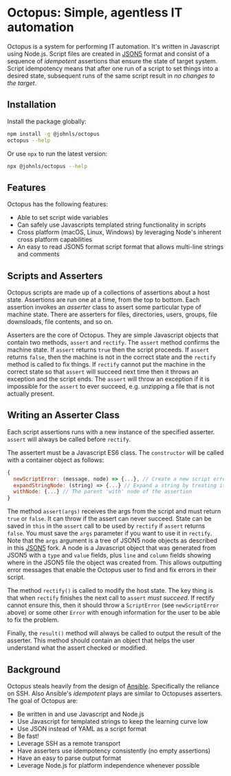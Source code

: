# Octopus: Simple, agentless IT automation

Octopus is a system for performing IT automation.  It's written in Javascript using Node.js.  Script files are created in [JSON5](https://json5.org/) format and consist of a sequence of *idempotent* assertions that ensure the state of target system.  Script idempotency means that after one run of a script to set things into a desired state, subsequent runs of the same script result in *no changes to the target*.

## Installation

Install the package globally:

```sh
npm install -g @johnls/octopus
octopus --help
```

Or use `npx` to run the latest version:

```sh
npx @johnls/octopus --help
```

## Features

Octopus has the following features:

- Able to set script wide variables
- Can safely use Javascripts templated string functionality in scripts
- Cross platform (macOS, Linux, Windows) by leveraging Node's inherent cross platform capabilities
- An easy to read JSON5 format script format that allows multi-line strings and comments

## Scripts and Asserters

Octopus scripts are made up of a collections of assertions about a host state.  Assertions are run one at a time, from the top to bottom.  Each assertion invokes an *asserter* class to assert some particular type of machine state.  There are asserters for files, directories, users, groups, file downsloads, file contents, and so on.

Asserters are the core of Octopus.  They are simple Javascript objects that contain two methods, `assert` and `rectify`. The `assert` method confirms the machine state. If `assert` returns `true` then the script proceeds. If `assert` returns `false`, then the machine is not in the correct state and the `rectify` method is called to fix things. If `rectify` cannot put the machine in the correct state so that `assert` will succeed next time then it throws an exception and the script ends.  The `assert` will throw an exception if it is impossible for the `assert` to ever succeed, e.g. unzipping a file that is not actually present.

## Writing an Asserter Class

Each script assertions runs with a new instance of the specified asserter. `assert` will always be called before `rectify`.

The assertert must be a Javascript ES6 class.  The `constructor` will be called with a container object as follows:

```js
{
  newScriptError: (message, node) => {...}, // Create a new script error for the given node
  expandStringNode: (string) => {...} // Expand a string by treating it as a Javascript template and running it in a VM
  withNode: {...} // The parent 'with' node of the assertion
}
```

The method `assert(args)` receives the args from the script and must return `true` or `false`.  It can throw if the assert can never succeed. State can be saved in `this` in the `assert` call to be used by `rectify` if `assert` returns `false`.  You must save the `args` parameter if you want to use it in `rectify`.  Note that the `args` argument is a tree of JSON5 node objects as described in this [JSON5](https://www.npmjs.com/package/@johnls/json5) fork. A node is a Javascript object that was generated from JSON5 with a `type` and `value` fields, plus `line` and `column` fields showing where in the JSON5 file the object was created from.  This allows outputting error messages that enable the Octopus user to find and fix errors in their script.

The method `rectify()` is called to modify the host state.  The key thing is that when `rectify` finishes the next call to `assert` *must succeed*.  If rectify cannot ensure this, then it should throw a `ScriptError` (see `newScriptError` above) or some other `Error` with enough information for the user to be able to fix the problem.

Finally, the `result()` method will always be called to output the result of the asserter.  This method should contain an object that helps the user understand what the assert checked or modified.

## Background

Octopus steals heavily from the design of [Ansible](https://www.ansible.com/). Specifically the reliance on SSH.  Also Ansible's *idempotent* plays are similar to Octopuses asserters.  The goal of Octopus are:

- Be written in and use Javascript and Node.js
- Use Javascript for templated strings to keep the learning curve low
- Use JSON instead of YAML as a script format
- Be fast!
- Leverage SSH as a remote transport
- Have asserters use idempotency consistently (no empty assertions)
- Have an easy to parse output format
- Leverage Node.js for platform independence whenever possible
